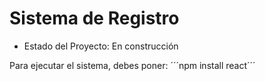 <h1>Sistema de Registro</h1>

- Estado del Proyecto: En construcción

Para ejecutar el sistema, debes poner:
´´´npm install react´´´
